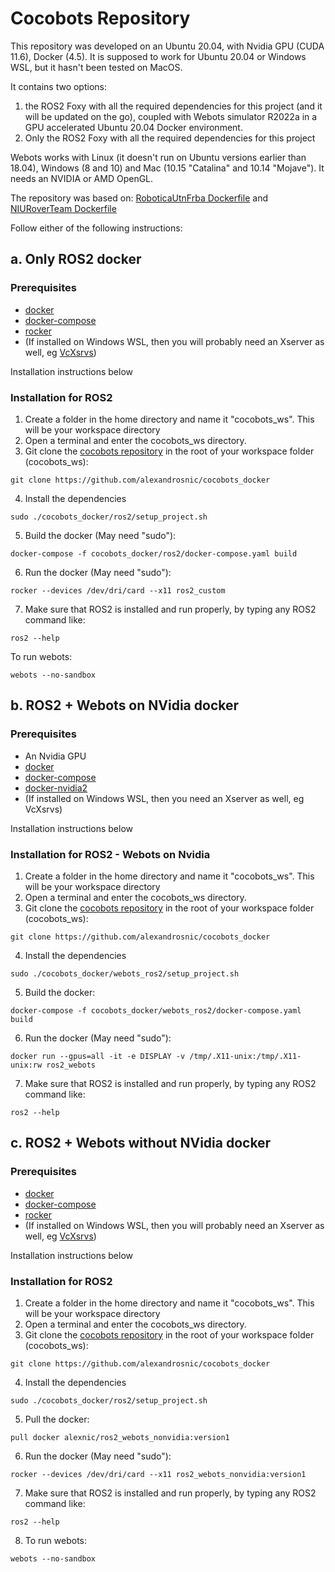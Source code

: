 # Cocobots Repository

This repository was developed on an Ubuntu 20.04, with Nvidia GPU (CUDA 11.6), Docker (4.5). It is supposed to work for Ubuntu 20.04 or Windows WSL, but it hasn't been tested on MacOS.

It contains two options:
1. the ROS2 Foxy with all the required dependencies for this project (and it will be updated on the go), coupled with Webots simulator R2022a in a GPU accelerated Ubuntu 20.04 Docker environment. 
2. Only the ROS2 Foxy with all the required dependencies for this project

Webots works with Linux (it  doesn't run on Ubuntu versions earlier than 18.04), Windows (8 and 10) and Mac (10.15 "Catalina" and 10.14 "Mojave"). It needs an NVIDIA or AMD OpenGL.

The repository was based on:
[RoboticaUtnFrba Dockerfile](https://github.com/RoboticaUtnFrba/create2_docker) and
[NIURoverTeam Dockerfile](https://github.com/NIURoverTeam/Dockerfiles/tree/master/webots_ros2_foxy)

Follow either of the following instructions:

## a. Only ROS2 docker

### Prerequisites

* [docker](https://docs.docker.com/engine/install/ubuntu/)
* [docker-compose](https://docs.docker.com/compose/install/)
* [rocker](https://github.com/osrf/rocker)
* (If installed on Windows WSL, then you will probably need an Xserver as well, eg [VcXsrvs](https://sourceforge.net/projects/vcxsrv/))

Installation instructions below

### Installation for ROS2

1. Create a folder in the home directory and name it "cocobots_ws". This will be your workspace directory
2. Open a terminal and enter the cocobots_ws directory.
3. Git clone the [cocobots repository](https://github.com/alexandrosnic/cocobots_docker) in the root of your workspace folder (cocobots_ws):
```
git clone https://github.com/alexandrosnic/cocobots_docker
```
4. Install the dependencies
```
sudo ./cocobots_docker/ros2/setup_project.sh
```
5. Build the docker (May need "sudo"):
```
docker-compose -f cocobots_docker/ros2/docker-compose.yaml build
```
6. Run the docker (May need "sudo"):
```
rocker --devices /dev/dri/card --x11 ros2_custom
```
7. Make sure that ROS2 is installed and run properly, by typing any ROS2 command like:
```
ros2 --help
```
To run webots:
```
webots --no-sandbox
```

## b. ROS2 + Webots on NVidia docker

### Prerequisites

* An Nvidia GPU
* [docker](https://docs.docker.com/engine/install/ubuntu/)
* [docker-compose](https://docs.docker.com/compose/install/)
* [docker-nvidia2](https://docs.nvidia.com/datacenter/cloud-native/container-toolkit/install-guide.html) 
* (If installed on Windows WSL, then you need an Xserver as well, eg VcXsrvs)

Installation instructions below

### Installation for ROS2 - Webots on Nvidia

1. Create a folder in the home directory and name it "cocobots_ws". This will be your workspace directory
2. Open a terminal and enter the cocobots_ws directory.
3. Git clone the [cocobots repository](https://github.com/alexandrosnic/cocobots_docker) in the root of your workspace folder (cocobots_ws):
```
git clone https://github.com/alexandrosnic/cocobots_docker
```
4. Install the dependencies
```
sudo ./cocobots_docker/webots_ros2/setup_project.sh
```
5. Build the docker:
```
docker-compose -f cocobots_docker/webots_ros2/docker-compose.yaml build
```
6. Run the docker (May need "sudo"):
```
docker run --gpus=all -it -e DISPLAY -v /tmp/.X11-unix:/tmp/.X11-unix:rw ros2_webots
```
7. Make sure that ROS2 is installed and run properly, by typing any ROS2 command like:
```
ros2 --help
```

## c. ROS2 + Webots without NVidia docker

### Prerequisites

* [docker](https://docs.docker.com/engine/install/ubuntu/)
* [docker-compose](https://docs.docker.com/compose/install/)
* [rocker](https://github.com/osrf/rocker)
* (If installed on Windows WSL, then you will probably need an Xserver as well, eg [VcXsrvs](https://sourceforge.net/projects/vcxsrv/))

Installation instructions below

### Installation for ROS2

1. Create a folder in the home directory and name it "cocobots_ws". This will be your workspace directory
2. Open a terminal and enter the cocobots_ws directory.
3. Git clone the [cocobots repository](https://github.com/alexandrosnic/cocobots_docker) in the root of your workspace folder (cocobots_ws):
```
git clone https://github.com/alexandrosnic/cocobots_docker
```
4. Install the dependencies
```
sudo ./cocobots_docker/ros2/setup_project.sh
```
5. Pull the docker:
```
pull docker alexnic/ros2_webots_nonvidia:version1
```
6. Run the docker (May need "sudo"):
```
rocker --devices /dev/dri/card --x11 ros2_webots_nonvidia:version1
```
7. Make sure that ROS2 is installed and run properly, by typing any ROS2 command like:
```
ros2 --help
```
8. To run webots:
```
webots --no-sandbox
```
